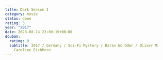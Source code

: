 ```yaml
---
title: Dark Season 1
category: movie
status: done
rating: 3
year: "2017"
date: 2023-08-24 23:00:19+08:00
douban:
  rating: 9
  subtitle: 2017 / Germany / Sci-Fi Mystery / Baran bo Odar / Oliver Masucci
    Caroline Eichhorn
---
```



